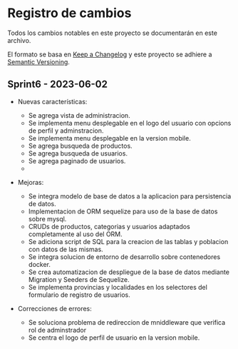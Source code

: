# Registro de cambios
Todos los cambios notables en este proyecto se documentarán en este archivo.

El formato se basa en [Keep a Changelog](http://keepachangelog.com/) y este proyecto se adhiere a [Semantic Versioning](http://semver.org/).


## Sprint6 - 2023-06-02
- Nuevas características:
  - Se agrega vista de administracion.
  - Se implementa menu desplegable en el logo del usuario con opcions de perfil y adminstracion.
  - Se implementa menu desplegable en la version mobile.
  - Se agrega busqueda de productos.
  - Se agrega busqueda de usuarios.
  - Se agrega paginado de usuarios.
  - 
- Mejoras:
  - Se integra modelo de base de datos a la aplicacion para persistencia de datos.
  - Implementacion de ORM sequelize para uso de la base de datos sobre mysql.
  - CRUDs de productos, categorias y usuarios adaptados completamente al uso del ORM.
  - Se adiciona script de SQL para la creacion de las tablas y poblacion con datos de las mismas.
  - Se integra solucion de entorno de desarrollo sobre contenedores docker.
  - Se crea automatizacion de despliegue de la base de datos mediante Migration y Seeders de Sequelize.
  - Se implementa provincias y localidades en los selectores del formulario de registro de usuarios.

- Correcciones de errores:
  - Se soluciona problema de redireccion de mniddleware que verifica rol de adminstrador
  - Se centra el logo de perfil de usuario en la version mobile.
